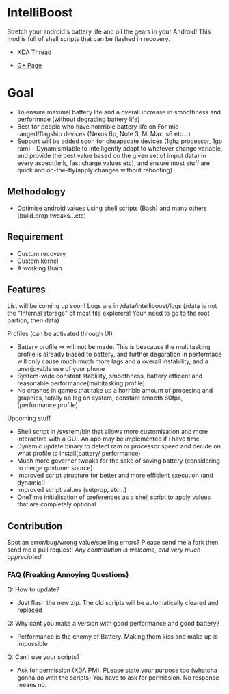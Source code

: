 # IntelliBoost
Stretch your android's battery life and oil the gears in your Android! 
This mod is full of shell scripts that can be flashed in recovery.

- [XDA Thread](http://google.com)

- [G+ Page](https://plus.google.com/u/0/communities/103694585129460218696)

# Goal
- To ensure maximal battery life and a overall increase in smoothness and performnce (without degrading battery life)
- Best for people who have horrrible battery life on For mid-ranged/flagship devices (Nexus 6p, Note 3, Mi Max, s6 etc...)
- Support will be added soon for cheapscate devices (1ghz processor, 1gb ram)
- Dynamism(able to intelligently adapt to whatever change variable, and provide the best value based on the given set of imput data) in every aspect(lmk, fast charge values etc), and ensure most stuff are quick and on-the-fly(apply changes without rebooting)

## Methodology
- Optimise android values using shell scripts (Bash) and many others (build.prop tweaks...etc)

## Requirement
- Custom recovery
- Custom kernel
- A working Brain

## Features
List will be coming up soon!
Logs are in /data/intelliboost/logs (/data is not the "Internal storage" of most file explorers! Youn need to go to the root partion, then data)

Profiles (can be activated through UI)
- Battery profile => will not be made. This is beacause the multitasking profile is already biased to battery, and further degaration in performace will only cause much much more lags and a overall instability, and a unenjoyable use of your phone
- System-wide constant stablility, smoothness, battery efficent and reasonable performance(multitasking profile)
- No crashes in games that take up a horrible amount of procesing and graphics, totally no lag on system, constant smooth 60fps, (performance profile)

Upcoming stuff
- Shell script in /system/bin that allows more customisation and more interactive with a GUI. An app may be implemented if i have time
- Dynamic update binary to detect ram or processor speed and decide on what profile to install(battery/ performance)
- Much more governer tweaks for the sake of saving battery (considering to merge govtuner source)
- Improved script structure for better and more efficient execution (and dynamic!)
- Improved script values (setprop, etc...)
- OneTime initialisation of preferences as a shell script to apply values that are completely optional

## Contribution
Spot an error/bug/wrong value/spelling errors? Please send me a fork then send me a pull request!
*Any contribution is welcome, and very much appreciated*

### FAQ (Freaking Annoying Questions)
Q: How to update?
- Just flash the new zip. The old scripts will be automatically cleared and replaced

Q: Why cant you make a version with good performance and good battery?
- Performance is the enemy of Battery. Making them kiss and make up is impossible

Q: Can I use your scripts?
- Ask for permission (XDA PM). PLease state your purpose too (whatcha gonna do with the scripts) You have to ask for permission. No response means no.

